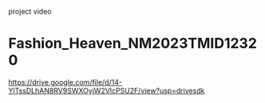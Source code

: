 project video
# Fashion_Heaven_NM2023TMID12320
https://drive.google.com/file/d/14-YlTssDLhAN8RV9SWXOyjW2VlcPSU2F/view?usp=drivesdk
